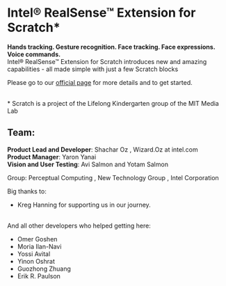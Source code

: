 Intel® RealSense™ Extension for Scratch* 
==============
**Hands tracking. Gesture recognition. Face tracking. Face expressions. Voice commands.** <br>
Intel® RealSense™ Extension for Scratch introduces new and amazing capabilities - all made simple with just a few Scratch blocks


Please go to our <a href="http://www.intel.com/realsense/scratch">official page</a> for more details and to get started.

<br>*  Scratch is a project of the Lifelong Kindergarten group of the MIT Media Lab 


Team:
--------------
**Product Lead and Developer**:  Shachar Oz  , Wizard.Oz at intel.com <br>
**Product Manager**:             Yaron Yanai <br>
**Vision and User Testing**:     Avi Salmon and Yotam Salmon <br>

Group:  Perceptual Computing , New Technology Group , Intel Corporation


Big thanks to:
- Kreg Hanning for supporting us in our journey.

<br>And all other developers who helped getting here:
- Omer Goshen
- Moria Ilan-Navi
- Yossi Avital
- Yinon Oshrat
- Guozhong Zhuang
- Erik R. Paulson



<!--


What can this do?
--------------
- Track the position of 22 <a target="_blank" href="https://github.com/intel-realsense-extension-for-scratch/public/blob/gh-pages/webpage-content/img/blocks/hand_joints.png">hand joints</a>
- Track the position of 78 <a target="_blank" href="https://github.com/intel-realsense-extension-for-scratch/public/blob/gh-pages/webpage-content/img/blocks/face_landmarks.png">face landmarks</a>
- Detect hand gestures, like: thumbs up, tap and swipes
- Detect facial expressions, like: smiling, tongue out and winks
- and more...



How to install:
--------------
- Make sure you have an Intel® RealSense™ F200 sensor embedded
- Go to <a href="http://scratchx.org/?url=http://intel-realsense-extension-for-scratch.github.io/public/extension/intel_realsense_extension.js">ScratchX and load the extension</a> and follow instructions there



Getting started:
--------------
- <a href="https://scratch.mit.edu/about/">What is Scratch?</a>
- See the most basic use of our Scratch blocks in this <a href="http://scratchx.org/?url=http://intel-realsense-extension-for-scratch.github.io/public/extension/samples/Realsense_Block_Usages.sbx">Simple Sample</a>





-->

<!--
*This will be Italic*

**This will be Bold**

- This will be a list item
- This will be a list item

    Add a indent and this will end up as code
    
-->

